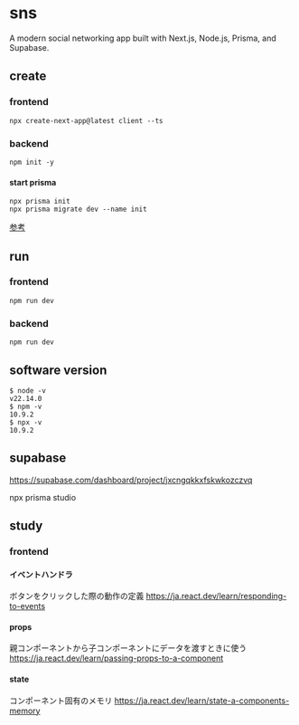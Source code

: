 # sns

A modern social networking app built with Next.js, Node.js, Prisma, and Supabase.

## create

### frontend

`npx create-next-app@latest client --ts`

### backend

`npm init -y`

#### start prisma

`npx prisma init`  
`npx prisma migrate dev --name init`

[参考](https://www.prisma.io/docs/getting-started/quickstart-prismaPostgres)

## run

### frontend

`npm run dev`

### backend

`npm run dev`

## software version

```
$ node -v
v22.14.0
$ npm -v
10.9.2
$ npx -v
10.9.2
```

## supabase

https://supabase.com/dashboard/project/jxcngqkkxfskwkozczvq

npx prisma studio

## study

### frontend

#### イベントハンドラ

ボタンをクリックした際の動作の定義
https://ja.react.dev/learn/responding-to-events

#### props

親コンポーネントから子コンポーネントにデータを渡すときに使う
https://ja.react.dev/learn/passing-props-to-a-component

#### state

コンポーネント固有のメモリ
https://ja.react.dev/learn/state-a-components-memory
